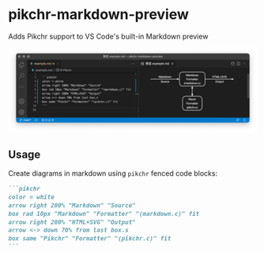 # pikchr-markdown-preview

Adds Pikchr support to VS Code's built-in Markdown preview

![A pikchr diagram in VS Code's built-in markdown preview](https://github.com/xuzn/pikchr-markdown-preview/raw/master/example.png)

## Usage

Create diagrams in markdown using `pikchr` fenced code blocks:

~~~markdown
```pikchr
color = white
arrow right 200% "Markdown" "Source"
box rad 10px "Markdown" "Formatter" "(markdown.c)" fit
arrow right 200% "HTML+SVG" "Output"
arrow <-> down 70% from last box.s
box same "Pikchr" "Formatter" "(pikchr.c)" fit
```
~~~
